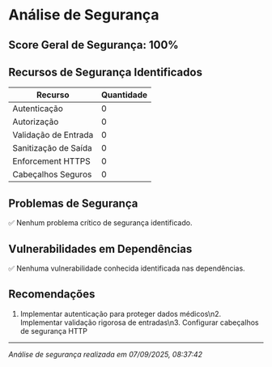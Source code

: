 # Análise de Segurança

## Score Geral de Segurança: 100%

## Recursos de Segurança Identificados

| Recurso | Quantidade |
|---------|------------|
| Autenticação | 0 |
| Autorização | 0 |
| Validação de Entrada | 0 |
| Sanitização de Saída | 0 |
| Enforcement HTTPS | 0 |
| Cabeçalhos Seguros | 0 |

## Problemas de Segurança

✅ Nenhum problema crítico de segurança identificado.

## Vulnerabilidades em Dependências

✅ Nenhuma vulnerabilidade conhecida identificada nas dependências.

## Recomendações

1. Implementar autenticação para proteger dados médicos\n2. Implementar validação rigorosa de entradas\n3. Configurar cabeçalhos de segurança HTTP

---
*Análise de segurança realizada em 07/09/2025, 08:37:42*
